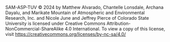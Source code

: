 SAM-ASP-TUV © 2024 by Matthew Alvarado, Chantelle Lonsdale, Archana Dayalu, and Marikate Mountain of Atmospheric and Environmental Research, Inc. and Nicole June and Jeffrey Pierce of Colorado State University is licensed under Creative Commons Attribution-NonCommercial-ShareAlike 4.0 International. To view a copy of this license, visit https://creativecommons.org/licenses/by-nc-sa/4.0/

